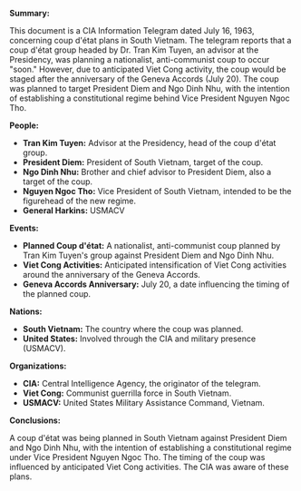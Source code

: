 **Summary:**

This document is a CIA Information Telegram dated July 16, 1963, concerning coup d'état plans in South Vietnam. The telegram reports that a coup d'état group headed by Dr. Tran Kim Tuyen, an advisor at the Presidency, was planning a nationalist, anti-communist coup to occur "soon." However, due to anticipated Viet Cong activity, the coup would be staged after the anniversary of the Geneva Accords (July 20). The coup was planned to target President Diem and Ngo Dinh Nhu, with the intention of establishing a constitutional regime behind Vice President Nguyen Ngoc Tho.

**People:**

*   **Tran Kim Tuyen:** Advisor at the Presidency, head of the coup d'état group.
*   **President Diem:** President of South Vietnam, target of the coup.
*   **Ngo Dinh Nhu:** Brother and chief advisor to President Diem, also a target of the coup.
*   **Nguyen Ngoc Tho:** Vice President of South Vietnam, intended to be the figurehead of the new regime.
*   **General Harkins:** USMACV

**Events:**

*   **Planned Coup d'état:** A nationalist, anti-communist coup planned by Tran Kim Tuyen's group against President Diem and Ngo Dinh Nhu.
*   **Viet Cong Activities:** Anticipated intensification of Viet Cong activities around the anniversary of the Geneva Accords.
*   **Geneva Accords Anniversary:** July 20, a date influencing the timing of the planned coup.

**Nations:**

*   **South Vietnam:** The country where the coup was planned.
*   **United States:** Involved through the CIA and military presence (USMACV).

**Organizations:**

*   **CIA:** Central Intelligence Agency, the originator of the telegram.
*   **Viet Cong:** Communist guerrilla force in South Vietnam.
*   **USMACV:** United States Military Assistance Command, Vietnam.

**Conclusions:**

A coup d'état was being planned in South Vietnam against President Diem and Ngo Dinh Nhu, with the intention of establishing a constitutional regime under Vice President Nguyen Ngoc Tho. The timing of the coup was influenced by anticipated Viet Cong activities. The CIA was aware of these plans.
